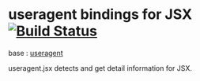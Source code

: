 useragent bindings for JSX [![Build Status](https://travis-ci.org/yosuke-furukawa/useragent.jsx.svg?branch=master)](https://travis-ci.org/yosuke-furukawa/useragent.jsx)
===========================

base : [useragent](https://github.com/3rd-Eden/useragent)

useragent.jsx detects and get detail information for JSX.

